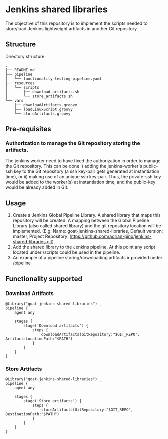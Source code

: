 # Jenkins shared libraries
The objective of this repository is to implement the scripts needed to store/load Jenkins lightweight artifacts in another Git repository.



## Structure

Directory structure: 
```
.
├── README.md
├── pipeline
│   └── functionality-testing-pipeline.yaml
├── resources
│   └── scripts
│       ├── download_artifacts.sh
│       └── store_artifacts.sh
└── vars
    ├── downloadArtifacts.groovy
    ├── loadLinuxScript.groovy
    └── storeArtifacts.groovy
```

## Pre-requisites
### Authorization to manage the Git repository storing the artifacts. 
The jenkins worker need to have fixed the authorization in order to manage the Git repository. This can be done i) adding the jenkins-worker's public-ssh key to the Git repository (a ssh key-pair gets generated at instantiation time), or ii) making use of an unique ssh key-pair. Thus, the private-ssh key would be added to the worker(s) at instantiation time, and the public-key would be already added in Git.

## Usage
1. Create a Jenkins Global Pipeline Library. A shared library that maps this repository will be created. A mapping between the Global Pipeline Library (also called shared library) and the git repository location will be implemented. (E.g: Name: goat-jenkins-shared-libraries, Default version: master, Project Repository: https://github.com/adrian-pino/jenkins-shared-libraries.git).
1. Add the shared library to the Jenkins pipeline. At this point any script located under /scripts could be used in the pipeline.
1. An example of a pipeline storing/downloading artifacts ir provided under /pipeline

## Functionality supported
### Download Artifacts
```
@Library("goat-jenkins-shared-libraries") _
pipeline {
    agent any

    stages {
        stage('Download artifacts') {
            steps {
                downloadArtifacts(GitRepository:"$GIT_REPO", ArtifactsLocationPath:"$PATH")
            }
        }
    }
}
```
### Store Artifacts
```
@Library("goat-jenkins-shared-libraries") _
pipeline {
    agent any

    stages {
        stage('Store artifacts') {
            steps {
                storeArtifacts(GitRepository:"$GIT_REPO", DestinationPath:"$PATH")
            }
        }
    }
}
```

